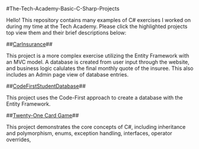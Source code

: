 #The-Tech-Academy-Basic-C-Sharp-Projects

Hello! This repository contains many examples of C# exercises I worked on during my time at the Tech Academy. Please click the highlighted projects top view them and their brief descriptions below:


##[CarInsurance](https://github.com/zed71/CarInsurance)##

This project is a more complex exercise utilizing the Entity Framework with an MVC model. A database is created from user input through the website, and business logic calulates the final monthly quote of the insuree. This also includes an Admin page view of database entries.

##[CodeFirstStudentDatabase](https://github.com/zed71/Student-EF)##

This project uses the Code-First approach to create a database with the Entity Framework.

##[Twenty-One Card Game](https://github.com/zed71/The-Tech-Academy-Basic-C-Sharp-Projects/tree/main/TwentyOne)##

This project demonstrates the core concepts of C#, including inheritance and polymorphism, enums, exception handling, interfaces, operator overrides,


